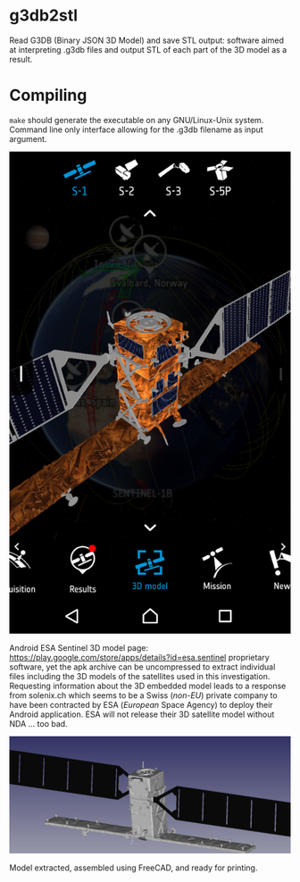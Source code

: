 # g3db2stl
Read G3DB (Binary JSON 3D Model) and save STL output: software aimed at interpreting
.g3db files and output STL of each part of the 3D model as a result.

# Compiling

``make`` should generate the executable on any GNU/Linux-Unix system. Command line
only interface allowing for the .g3db filename as input argument.

<img src="figures/Screenshot_20210422-192719.PNG">

Android ESA Sentinel 3D model page: https://play.google.com/store/apps/details?id=esa.sentinel proprietary software, yet the apk archive can be uncompressed to extract individual files including the 3D models of the satellites used in this investigation. Requesting information about the 3D embedded model leads to a response from solenix.ch which seems to be a Swiss (*non-EU*) private company to have been contracted by ESA (*European* Space Agency) to deploy their Android application. ESA will not release their 3D satellite model without NDA ... too bad.

<img src="figures/model_assembled.png">

Model extracted, assembled using FreeCAD, and ready for printing.
